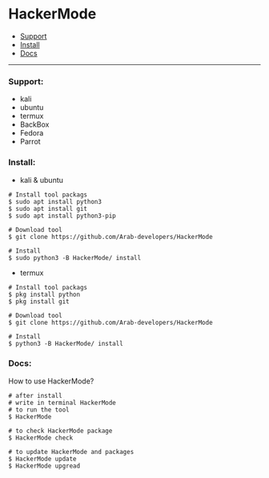 # HackerMode
- [Support](#support)
- [Install](#install)
- [Docs](#docs)
___

<div id="support"></div>

### Support:
- kali
- ubuntu
- termux
- BackBox
- Fedora
- Parrot

<div id="install"></div>

### Install:
- kali & ubuntu
```shell
# Install tool packags
$ sudo apt install python3
$ sudo apt install git
$ sudo apt install python3-pip

# Download tool
$ git clone https://github.com/Arab-developers/HackerMode

# Install
$ sudo python3 -B HackerMode/ install
```
- termux
```shell
# Install tool packags
$ pkg install python
$ pkg install git

# Download tool
$ git clone https://github.com/Arab-developers/HackerMode

# Install
$ python3 -B HackerMode/ install
```
<div id="docs"></div>

### Docs:
How to use HackerMode?
```shell
# after install
# write in terminal HackerMode
# to run the tool
$ HackerMode

# to check HackerMode package
$ HackerMode check

# to update HackerMode and packages
$ HackerMode update
$ HackerMode upgread
```
